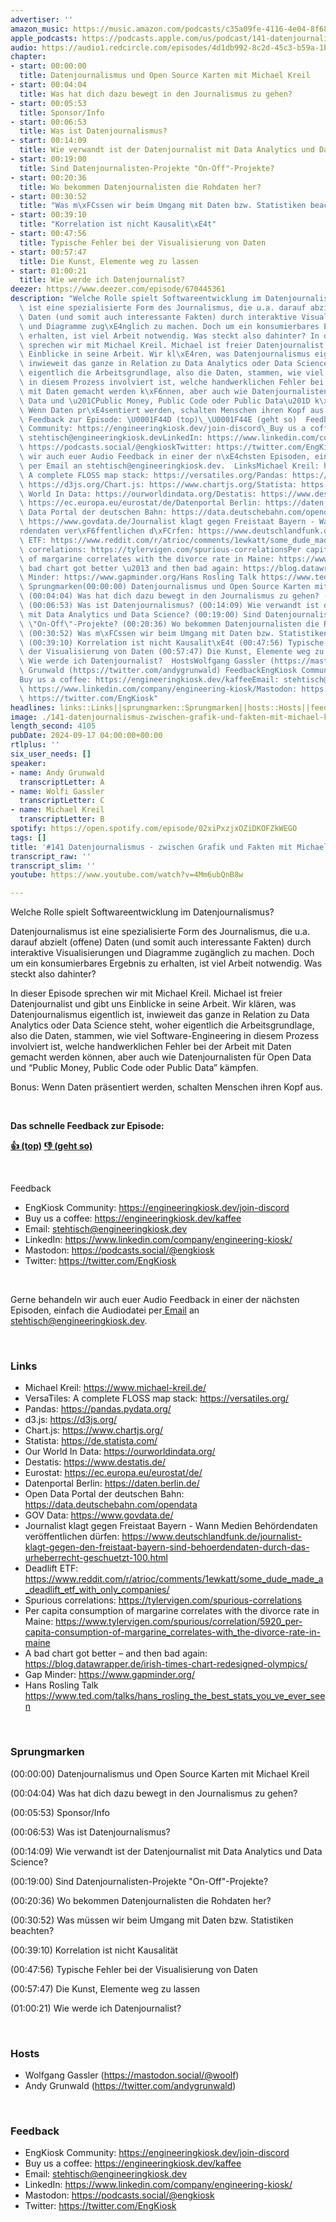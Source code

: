 ```yaml
---
advertiser: ''
amazon_music: https://music.amazon.com/podcasts/c35a09fe-4116-4e04-8f68-77d61b112e46/episodes/ddb28dd3-465e-447e-a5ac-c5270131b0c8/engineering-kiosk-141-datenjournalismus---zwischen-grafik-und-fakten-mit-michael-kreil
apple_podcasts: https://podcasts.apple.com/us/podcast/141-datenjournalismus-zwischen-grafik-und-fakten-mit/id1603082924?i=1000669774757&uo=4
audio: https://audio1.redcircle.com/episodes/4d1db992-8c2d-45c3-b59a-1bd531d21e36/stream.mp3
chapter:
- start: 00:00:00
  title: Datenjournalismus und Open Source Karten mit Michael Kreil
- start: 00:04:04
  title: Was hat dich dazu bewegt in den Journalismus zu gehen?
- start: 00:05:53
  title: Sponsor/Info
- start: 00:06:53
  title: Was ist Datenjournalismus?
- start: 00:14:09
  title: Wie verwandt ist der Datenjournalist mit Data Analytics und Data Science?
- start: 00:19:00
  title: Sind Datenjournalisten-Projekte "On-Off"-Projekte?
- start: 00:20:36
  title: Wo bekommen Datenjournalisten die Rohdaten her?
- start: 00:30:52
  title: "Was m\xFCssen wir beim Umgang mit Daten bzw. Statistiken beachten?"
- start: 00:39:10
  title: "Korrelation ist nicht Kausalit\xE4t"
- start: 00:47:56
  title: Typische Fehler bei der Visualisierung von Daten
- start: 00:57:47
  title: Die Kunst, Elemente weg zu lassen
- start: 01:00:21
  title: Wie werde ich Datenjournalist?
deezer: https://www.deezer.com/episode/670445361
description: "Welche Rolle spielt Softwareentwicklung im Datenjournalismus? Datenjournalismus\
  \ ist eine spezialisierte Form des Journalismus, die u.a. darauf abzielt (offene)\
  \ Daten (und somit auch interessante Fakten) durch interaktive Visualisierungen\
  \ und Diagramme zug\xE4nglich zu machen. Doch um ein konsumierbares Ergebnis zu\
  \ erhalten, ist viel Arbeit notwendig. Was steckt also dahinter? In dieser Episode\
  \ sprechen wir mit Michael Kreil. Michael ist freier Datenjournalist und gibt uns\
  \ Einblicke in seine Arbeit. Wir kl\xE4ren, was Datenjournalismus eigentlich ist,\
  \ inwieweit das ganze in Relation zu Data Analytics oder Data Science steht, woher\
  \ eigentlich die Arbeitsgrundlage, also die Daten, stammen, wie viel Software-Engineering\
  \ in diesem Prozess involviert ist, welche handwerklichen Fehler bei der Arbeit\
  \ mit Daten gemacht werden k\xF6nnen, aber auch wie Datenjournalisten f\xFCr Open\
  \ Data und \u201CPublic Money, Public Code oder Public Data\u201D k\xE4mpfen. Bonus:\
  \ Wenn Daten pr\xE4sentiert werden, schalten Menschen ihren Kopf aus.  Das schnelle\
  \ Feedback zur Episode: \U0001F44D (top)\_\U0001F44E (geht so)  Feedback EngKiosk\
  \ Community: https://engineeringkiosk.dev/join-discord\_Buy us a coffee: https://engineeringkiosk.dev/kaffeeEmail:\
  \ stehtisch@engineeringkiosk.devLinkedIn: https://www.linkedin.com/company/engineering-kiosk/Mastodon:\
  \ https://podcasts.social/@engkioskTwitter: https://twitter.com/EngKiosk Gerne behandeln\
  \ wir auch euer Audio Feedback in einer der n\xE4chsten Episoden, einfach die Audiodatei\
  \ per Email an stehtisch@engineeringkiosk.dev.  LinksMichael Kreil: https://www.michael-kreil.de/VersaTiles:\
  \ A complete FLOSS map stack: https://versatiles.org/Pandas: https://pandas.pydata.org/d3.js:\
  \ https://d3js.org/Chart.js: https://www.chartjs.org/Statista: https://de.statista.com/Our\
  \ World In Data: https://ourworldindata.org/Destatis: https://www.destatis.de/Eurostat:\
  \ https://ec.europa.eu/eurostat/de/Datenportal Berlin: https://daten.berlin.de/Open\
  \ Data Portal der deutschen Bahn: https://data.deutschebahn.com/opendataGOV Data:\
  \ https://www.govdata.de/Journalist klagt gegen Freistaat Bayern - Wann Medien Beh\xF6\
  rdendaten ver\xF6ffentlichen d\xFCrfen: https://www.deutschlandfunk.de/journalist-klagt-gegen-den-freistaat-bayern-sind-behoerdendaten-durch-das-urheberrecht-geschuetzt-100.htmlDeadlift\
  \ ETF: https://www.reddit.com/r/atrioc/comments/1ewkatt/some_dude_made_a_deadlift_etf_with_only_companies/Spurious\
  \ correlations: https://tylervigen.com/spurious-correlationsPer capita consumption\
  \ of margarine correlates with the divorce rate in Maine: https://www.tylervigen.com/spurious/correlation/5920_per-capita-consumption-of-margarine_correlates-with_the-divorce-rate-in-maineA\
  \ bad chart got better \u2013 and then bad again: https://blog.datawrapper.de/irish-times-chart-redesigned-olympics/Gap\
  \ Minder: https://www.gapminder.org/Hans Rosling Talk https://www.ted.com/talks/hans_rosling_the_best_stats_you_ve_ever_seen\_\
  \ Sprungmarken(00:00:00) Datenjournalismus und Open Source Karten mit Michael Kreil\
  \ (00:04:04) Was hat dich dazu bewegt in den Journalismus zu gehen? (00:05:53) Sponsor/Info\
  \ (00:06:53) Was ist Datenjournalismus? (00:14:09) Wie verwandt ist der Datenjournalist\
  \ mit Data Analytics und Data Science? (00:19:00) Sind Datenjournalisten-Projekte\
  \ \"On-Off\"-Projekte? (00:20:36) Wo bekommen Datenjournalisten die Rohdaten her?\
  \ (00:30:52) Was m\xFCssen wir beim Umgang mit Daten bzw. Statistiken beachten?\
  \ (00:39:10) Korrelation ist nicht Kausalit\xE4t (00:47:56) Typische Fehler bei\
  \ der Visualisierung von Daten (00:57:47) Die Kunst, Elemente weg zu lassen (01:00:21)\
  \ Wie werde ich Datenjournalist?  HostsWolfgang Gassler (https://mastodon.social/@woolf)Andy\
  \ Grunwald (https://twitter.com/andygrunwald) FeedbackEngKiosk Community: https://engineeringkiosk.dev/join-discord\_\
  Buy us a coffee: https://engineeringkiosk.dev/kaffeeEmail: stehtisch@engineeringkiosk.devLinkedIn:\
  \ https://www.linkedin.com/company/engineering-kiosk/Mastodon: https://podcasts.social/@engkioskTwitter:\
  \ https://twitter.com/EngKiosk"
headlines: links::Links||sprungmarken::Sprungmarken||hosts::Hosts||feedback::Feedback
image: ./141-datenjournalismus-zwischen-grafik-und-fakten-mit-michael-kreil.jpg
length_second: 4105
pubDate: 2024-09-17 04:00:00+00:00
rtlplus: ''
six_user_needs: []
speaker:
- name: Andy Grunwald
  transcriptLetter: A
- name: Wolfi Gassler
  transcriptLetter: C
- name: Michael Kreil
  transcriptLetter: B
spotify: https://open.spotify.com/episode/02xiPxzjxOZiDKOFZkWEGO
tags: []
title: '#141 Datenjournalismus - zwischen Grafik und Fakten mit Michael Kreil'
transcript_raw: ''
transcript_slim: ''
youtube: https://www.youtube.com/watch?v=4Mm6ubQnB8w

---
```

<p>Welche Rolle spielt Softwareentwicklung im Datenjournalismus?</p><p>Datenjournalismus ist eine spezialisierte Form des Journalismus, die u.a. darauf abzielt (offene) Daten (und somit auch interessante Fakten) durch interaktive Visualisierungen und Diagramme zugänglich zu machen. Doch um ein konsumierbares Ergebnis zu erhalten, ist viel Arbeit notwendig. Was steckt also dahinter?</p><p>In dieser Episode sprechen wir mit Michael Kreil. Michael ist freier Datenjournalist und gibt uns Einblicke in seine Arbeit. Wir klären, was Datenjournalismus eigentlich ist, inwieweit das ganze in Relation zu Data Analytics oder Data Science steht, woher eigentlich die Arbeitsgrundlage, also die Daten, stammen, wie viel Software-Engineering in diesem Prozess involviert ist, welche handwerklichen Fehler bei der Arbeit mit Daten gemacht werden können, aber auch wie Datenjournalisten für Open Data und “Public Money, Public Code oder Public Data” kämpfen.</p><p>Bonus: Wenn Daten präsentiert werden, schalten Menschen ihren Kopf aus.</p><p><br></p><p><strong>Das schnelle Feedback zur Episode:</strong></p><p><a href="https://api.openpodcast.dev/feedback/141/upvote" rel="nofollow"><strong>👍 (top)</strong></a><strong> </strong><a href="https://api.openpodcast.dev/feedback/141/downvote" rel="nofollow"><strong>👎 (geht so)</strong></a></p><p><br></p><p>Feedback</p><ul><li>EngKiosk Community: <a href="https://engineeringkiosk.dev/join-discord">https://engineeringkiosk.dev/join-discord</a> </li><li>Buy us a coffee: <a href="https://engineeringkiosk.dev/kaffee">https://engineeringkiosk.dev/kaffee</a></li><li>Email: <a href="mailto:stehtisch@engineeringkiosk.dev" rel="nofollow">stehtisch@engineeringkiosk.dev</a></li><li>LinkedIn: <a href="https://www.linkedin.com/company/engineering-kiosk/" rel="nofollow">https://www.linkedin.com/company/engineering-kiosk/</a></li><li>Mastodon: <a href="https://podcasts.social/@engkiosk" rel="nofollow">https://podcasts.social/@engkiosk</a></li><li>Twitter: <a href="https://twitter.com/EngKiosk" rel="nofollow">https://twitter.com/EngKiosk</a></li></ul><p><br></p><p>Gerne behandeln wir auch euer Audio Feedback in einer der nächsten Episoden, einfach die Audiodatei per<a href="https://engineeringkiosk.dev/kontakt/"> Email</a> an <a href="mailto:stehtisch@engineeringkiosk.dev" rel="nofollow">stehtisch@engineeringkiosk.dev</a>.</p><p><br></p><h3 id="links">Links</h3><ul><li>Michael Kreil: <a href="https://www.michael-kreil.de/" rel="nofollow">https://www.michael-kreil.de/</a></li><li>VersaTiles: A complete FLOSS map stack: <a href="https://versatiles.org/" rel="nofollow">https://versatiles.org/</a></li><li>Pandas: <a href="https://pandas.pydata.org/" rel="nofollow">https://pandas.pydata.org/</a></li><li>d3.js: <a href="https://d3js.org/" rel="nofollow">https://d3js.org/</a></li><li>Chart.js: <a href="https://www.chartjs.org/" rel="nofollow">https://www.chartjs.org/</a></li><li>Statista: <a href="https://de.statista.com/" rel="nofollow">https://de.statista.com/</a></li><li>Our World In Data: <a href="https://ourworldindata.org/" rel="nofollow">https://ourworldindata.org/</a></li><li>Destatis: <a href="https://www.destatis.de/" rel="nofollow">https://www.destatis.de/</a></li><li>Eurostat: <a href="https://ec.europa.eu/eurostat/de/" rel="nofollow">https://ec.europa.eu/eurostat/de/</a></li><li>Datenportal Berlin: <a href="https://daten.berlin.de/" rel="nofollow">https://daten.berlin.de/</a></li><li>Open Data Portal der deutschen Bahn: <a href="https://data.deutschebahn.com/opendata" rel="nofollow">https://data.deutschebahn.com/opendata</a></li><li>GOV Data: <a href="https://www.govdata.de/" rel="nofollow">https://www.govdata.de/</a></li><li>Journalist klagt gegen Freistaat Bayern - Wann Medien Behördendaten veröffentlichen dürfen: <a href="https://www.deutschlandfunk.de/journalist-klagt-gegen-den-freistaat-bayern-sind-behoerdendaten-durch-das-urheberrecht-geschuetzt-100.html" rel="nofollow">https://www.deutschlandfunk.de/journalist-klagt-gegen-den-freistaat-bayern-sind-behoerdendaten-durch-das-urheberrecht-geschuetzt-100.html</a></li><li>Deadlift ETF: <a href="https://www.reddit.com/r/atrioc/comments/1ewkatt/some_dude_made_a_deadlift_etf_with_only_companies/" rel="nofollow">https://www.reddit.com/r/atrioc/comments/1ewkatt/some_dude_made_a_deadlift_etf_with_only_companies/</a></li><li>Spurious correlations: <a href="https://tylervigen.com/spurious-correlations" rel="nofollow">https://tylervigen.com/spurious-correlations</a></li><li>Per capita consumption of margarine correlates with the divorce rate in Maine: <a href="https://www.tylervigen.com/spurious/correlation/5920_per-capita-consumption-of-margarine_correlates-with_the-divorce-rate-in-maine" rel="nofollow">https://www.tylervigen.com/spurious/correlation/5920_per-capita-consumption-of-margarine_correlates-with_the-divorce-rate-in-maine</a></li><li>A bad chart got better – and then bad again: <a href="https://blog.datawrapper.de/irish-times-chart-redesigned-olympics/" rel="nofollow">https://blog.datawrapper.de/irish-times-chart-redesigned-olympics/</a></li><li>Gap Minder: <a href="https://www.gapminder.org/" rel="nofollow">https://www.gapminder.org/</a></li><li>Hans Rosling Talk <a href="https://www.ted.com/talks/hans_rosling_the_best_stats_you_ve_ever_seen" rel="nofollow">https://www.ted.com/talks/hans_rosling_the_best_stats_you_ve_ever_seen</a> </li></ul><p><br></p><h3 id="sprungmarken">Sprungmarken</h3><p>(00:00:00) Datenjournalismus und Open Source Karten mit Michael Kreil</p><p>(00:04:04) Was hat dich dazu bewegt in den Journalismus zu gehen?</p><p>(00:05:53) Sponsor/Info</p><p>(00:06:53) Was ist Datenjournalismus?</p><p>(00:14:09) Wie verwandt ist der Datenjournalist mit Data Analytics und Data Science?</p><p>(00:19:00) Sind Datenjournalisten-Projekte &#34;On-Off&#34;-Projekte?</p><p>(00:20:36) Wo bekommen Datenjournalisten die Rohdaten her?</p><p>(00:30:52) Was müssen wir beim Umgang mit Daten bzw. Statistiken beachten?</p><p>(00:39:10) Korrelation ist nicht Kausalität</p><p>(00:47:56) Typische Fehler bei der Visualisierung von Daten</p><p>(00:57:47) Die Kunst, Elemente weg zu lassen</p><p>(01:00:21) Wie werde ich Datenjournalist?</p><p><br></p><h3 id="hosts">Hosts</h3><ul><li>Wolfgang Gassler (<a href="https://mastodon.social/@woolf" rel="nofollow">https://mastodon.social/@woolf</a>)</li><li>Andy Grunwald (<a href="https://twitter.com/andygrunwald" rel="nofollow">https://twitter.com/andygrunwald</a>)</li></ul><p><br></p><h3 id="feedback">Feedback</h3><ul><li>EngKiosk Community: <a href="https://engineeringkiosk.dev/join-discord">https://engineeringkiosk.dev/join-discord</a> </li><li>Buy us a coffee: <a href="https://engineeringkiosk.dev/kaffee">https://engineeringkiosk.dev/kaffee</a></li><li>Email: <a href="mailto:stehtisch@engineeringkiosk.dev" rel="nofollow">stehtisch@engineeringkiosk.dev</a></li><li>LinkedIn: <a href="https://www.linkedin.com/company/engineering-kiosk/" rel="nofollow">https://www.linkedin.com/company/engineering-kiosk/</a></li><li>Mastodon: <a href="https://podcasts.social/@engkiosk" rel="nofollow">https://podcasts.social/@engkiosk</a></li><li>Twitter: <a href="https://twitter.com/EngKiosk" rel="nofollow">https://twitter.com/EngKiosk</a></li></ul>